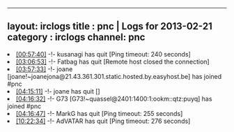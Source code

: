 
---
layout: irclogs
title : pnc | Logs for 2013-02-21
category : irclogs
channel: pnc
---
<li class="logitem"><a href="#00:57:40" name="00:57:40" class="time">[00:57:40]</a> -!- <span class="quit">kusanagi</span> has quit [Ping timeout: 240 seconds] </li>
<li class="logitem"><a href="#03:06:53" name="03:06:53" class="time">[03:06:53]</a> -!- <span class="quit">Fatbag</span> has quit [Remote host closed the connection] </li>
<li class="logitem"><a href="#03:57:33" name="03:57:33" class="time">[03:57:33]</a> -!- <span class="join">joane</span> [joane!~joanejona@21.43.361.301.static.hosted.by.easyhost.be] has joined #pnc </li>
<li class="logitem"><a href="#04:15:11" name="04:15:11" class="time">[04:15:11]</a> -!- <span class="quit">joane</span> has quit [] </li>
<li class="logitem"><a href="#04:16:32" name="04:16:32" class="time">[04:16:32]</a> -!- <span class="join">G73</span> [G73!~quassel@2401:1400:1:ookm::qtz:puyq] has joined #pnc </li>
<li class="logitem"><a href="#04:16:47" name="04:16:47" class="time">[04:16:47]</a> -!- <span class="quit">MarkG</span> has quit [Ping timeout: 255 seconds] </li>
<li class="logitem"><a href="#10:22:34" name="10:22:34" class="time">[10:22:34]</a> -!- <span class="quit">AdVATAR</span> has quit [Ping timeout: 276 seconds] </li>


